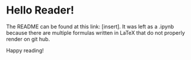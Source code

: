 # Hello Reader!
The README can be found at this link: [insert]. It was left as a .ipynb because there are multiple formulas written in LaTeX that do not properly render on git hub.

Happy reading!
